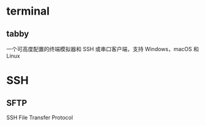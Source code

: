 # terminal
## tabby
一个可高度配置的终端模拟器和 SSH 或串口客户端，支持 Windows，macOS 和 Linux
# SSH
## SFTP
SSH File Transfer Protocol
